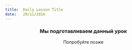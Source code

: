 ```yaml
---
title:  Daily Lesson Title
date:   29/11/2016
---
```


### <center>Мы подготавливаем данный урок</center> 

 <center>Попробуйте позже</center>